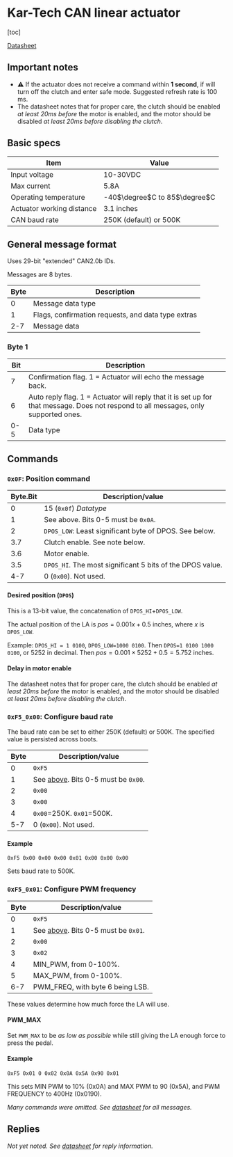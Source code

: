 # Kar-Tech CAN linear actuator
[toc]

[Datasheet][1]

## Important notes

- ⚠ If the actuator does not receive a command within **1 second**, if will turn off the clutch and enter safe mode. Suggested refresh rate is 100 ms.
- The datasheet notes that for proper care, the clutch should be enabled *at least 20ms before* the motor is enabled, and the motor should be disabled *at least 20ms before disabling the clutch*.

## Basic specs

| Item                      | Value                         |
| ------------------------- | ----------------------------- |
| Input voltage             | 10-30VDC                      |
| Max current               | 5.8A                          |
| Operating temperature     | -40$\degree$C to 85$\degree$C |
| Actuator working distance | 3.1 inches                    |
| CAN baud rate             | 250K (default) or 500K        |



## General message format

Uses 29-bit "extended" CAN2.0b IDs.

Messages are 8 bytes.

| Byte | Description                                        |
| ---- | -------------------------------------------------- |
| 0    | Message data type                                  |
| 1    | Flags, confirmation requests, and data type extras |
| 2-7  | Message data                                       |

### Byte 1

| Bit  | Description                                                  |
| ---- | ------------------------------------------------------------ |
| 7    | Confirmation flag. 1 = Actuator will echo the message back.  |
| 6    | Auto reply flag. 1 = Actuator will reply that it is set up for that message. Does not respond to all messages, only supported ones. |
| 0-5  | Data type                                                    |

## Commands

### `0x0F`: Position command

| Byte.Bit | Description/value                                         |
| -------- | --------------------------------------------------------- |
| 0        | 15 (`0x0f`) *Datatype*                                    |
| 1        | See above. Bits 0-5 must be `0x0A`.                       |
| 2        | `DPOS_LOW`: Least significant byte of DPOS. See below.    |
| 3.7      | Clutch enable. See note below.                            |
| 3.6      | Motor enable.                                             |
| 3.5      | `DPOS_HI`. The most significant 5 bits of the DPOS value. |
| 4-7      | 0 (`0x00`). Not used.                                     |

#### Desired position (`DPOS`)

This is a 13-bit value, the concatenation of `DPOS_HI`+`DPOS_LOW`.

The actual position of the LA is $pos=0.001x+0.5$ inches, where $x$ is `DPOS_LOW`.

Example: `DPOS_HI = 1 0100`, `DPOS_LOW=1000 0100`. Then `DPOS=1 0100 1000 0100`, or 5252 in decimal. Then $pos=0.001\times 5252+0.5=5.752$ inches.

#### Delay in motor enable

The datasheet notes that for proper care, the clutch should be enabled *at least 20ms before* the motor is enabled, and the motor should be disabled *at least 20ms before disabling the clutch*.

### `0xF5_0x00`: Configure baud rate

The baud rate can be set to either 250K (default) or 500K. The specified value is persisted across boots.

| Byte | Description/value                              |
| ---- | ---------------------------------------------- |
| 0    | `0xF5`                                         |
| 1    | See [above](#byte-1). Bits 0-5 must be `0x00`. |
| 2    | `0x00`                                         |
| 3    | `0x00`                                         |
| 4    | `0x00`=250K. `0x01`=500K.                      |
| 5-7  | 0 (`0x00`). Not used.                          |

#### Example

`0xF5 0x00 0x00 0x00 0x01 0x00 0x00 0x00`

Sets baud rate to 500K.

### `0xF5_0x01`: Configure PWM frequency

| Byte | Description/value                              |
| ---- | ---------------------------------------------- |
| 0    | `0xF5`                                         |
| 1    | See [above](#byte-1). Bits 0-5 must be `0x01`. |
| 2    | `0x00`                                         |
| 3    | `0x02`                                         |
| 4    | MIN_PWM, from 0-100%.                          |
| 5    | MAX_PWM, from 0-100%.                          |
| 6-7  | PWM_FREQ, with byte 6 being LSB.               |

These values determine how much force the LA will use.

#### PWM_MAX

Set `PWM_MAX` to be *as low as possible* while still giving the LA enough force to press the pedal.

#### Example

`0xF5 0x01 0 0x02 0x0A 0x5A 0x90 0x01`

This sets MIN PWM to 10% (0x0A) and MAX PWM to 90 (0x5A), and PWM FREQUENCY to 400Hz (0x0190).

*Many commands were omitted. See [datasheet][1] for all messages.*

## Replies

*Not yet noted. See [datasheet][1] for reply information.*



[1]: https://cometmail.sharepoint.com/:b:/s/Voltron/EdV3SAjzPppNgjT-2w6LjbcBmC-LiPZ4OXdMPZ3GIL3AWw?e=gPse2s	"Datasheet"
